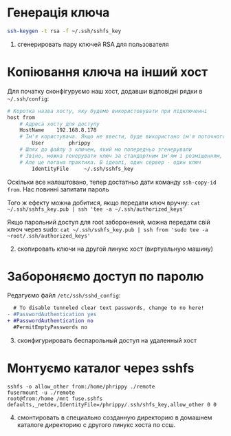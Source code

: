 # Генерація ключа
```bash
ssh-keygen -t rsa -f ~/.ssh/sshfs_key
```
1. сгенерировать пару ключей RSA для пользователя

# Копіювання ключа на інший хост
Для початку сконфігуруємо наш хост, додавши відповідні рядки в `~/.ssh/config`:

```bash
# Коротка назва хосту, яку будемо використовувати при підключенні
host from
	# Адреса хосту для доступу
	HostName	192.168.8.178
	# Ім'я користувача. Якщо не ввести, буде використано ім'я поточного користувача
        User		phrippy
	# Шлях до файлу з ключем, який мо попередньо згенерували
	# Звіно, можна генерувати ключ за стандартним ім'ям і розміщенням, а потім опускати цей рядок
	# Але це погана практика. В ідеалі, один сервер - один ключ
        IdentityFile	 ~/.ssh/sshfs_key
```
Оскільки все налаштовано, тепер достатньо дати команду `ssh-copy-id from`. Нас повинні запитати пароль

Того ж ефекту можна добитися, якщо передати ключ вручну: `cat ~/.ssh/sshfs_key.pub | ssh 'tee -a ~/.ssh/authorized_keys'`

Якщо парольний доступ для root заборонений, можна передати свій ключ через sudo: `cat ~/.ssh/sshfs_key.pub | ssh from 'sudo tee -a ~root/.ssh/authorized_keys'`

2. скопировать ключи на другой линукс хост (виртуальную машину)

# Забороняємо доступ по паролю
Редагуємо файл `/etc/ssh/sshd_config`:
```diff
  # To disable tunneled clear text passwords, change to no here!
- #PasswordAuthentication yes
+ #PasswordAuthentication no
  #PermitEmptyPasswords no
```
3. сконфигурировать беспарольный доступ на удаленный хост

# Монтуємо каталог через sshfs
```
sshfs -o allow_other from:/home/phrippy ./remote
fusermount -u ./remote
root@from:/home /mnt fuse.sshfs defaults,_netdev,IdentityFile=/phrippy/.ssh/shfs_key,allow_other 0 0
```
4. смонтировать в специально созданную директорию в домашнем каталоге директорию с другого линукс хоста по ссш.

